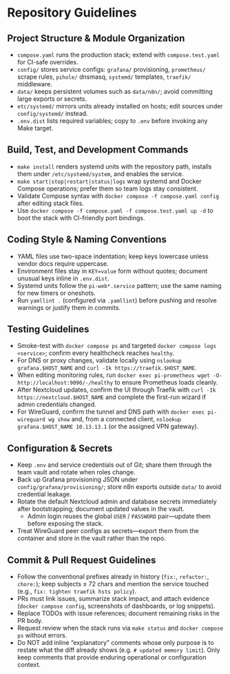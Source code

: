 # Repository Guidelines

## Project Structure & Module Organization

- `compose.yaml` runs the production stack; extend with `compose.test.yaml` for CI-safe overrides.
- `config/` stores service configs: `grafana/` provisioning, `prometheus/` scrape rules, `pihole/` dnsmasq, `systemd/` templates, `traefik/` middleware.
- `data/` keeps persistent volumes such as `data/n8n/`; avoid committing large exports or secrets.
- `etc/systemd/` mirrors units already installed on hosts; edit sources under `config/systemd/` instead.
- `.env.dist` lists required variables; copy to `.env` before invoking any Make target.

## Build, Test, and Development Commands

- `make install` renders systemd units with the repository path, installs them under `/etc/systemd/system`, and enables the service.
- `make start|stop|restart|status|logs` wrap systemd and Docker Compose operations; prefer them so team logs stay consistent.
- Validate Compose syntax with `docker compose -f compose.yaml config` after editing stack files.
- Use `docker compose -f compose.yaml -f compose.test.yaml up -d` to boot the stack with CI-friendly port bindings.

## Coding Style & Naming Conventions

- YAML files use two-space indentation; keep keys lowercase unless vendor docs require uppercase.
- Environment files stay in `KEY=value` form without quotes; document unusual keys inline in `.env.dist`.
- Systemd units follow the `pi-web*.service` pattern; use the same naming for new timers or oneshots.
- Run `yamllint .` (configured via `.yamllint`) before pushing and resolve warnings or justify them in commits.

## Testing Guidelines

- Smoke-test with `docker compose ps` and targeted `docker compose logs <service>`; confirm every healthcheck reaches `healthy`.
- For DNS or proxy changes, validate locally using `nslookup grafana.$HOST_NAME` and `curl -Ik https://traefik.$HOST_NAME`.
- When editing monitoring rules, run `docker exec pi-prometheus wget -O- http://localhost:9090/-/healthy` to ensure Prometheus loads cleanly.
- After Nextcloud updates, confirm the UI through Traefik with `curl -Ik https://nextcloud.$HOST_NAME` and complete the first-run wizard if admin credentials changed.
- For WireGuard, confirm the tunnel and DNS path with `docker exec pi-wireguard wg show` and, from a connected client, `nslookup grafana.$HOST_NAME 10.13.13.1` (or the assigned VPN gateway).

## Configuration & Secrets

- Keep `.env` and service credentials out of Git; share them through the team vault and rotate when roles change.
- Back up Grafana provisioning JSON under `config/grafana/provisioning/`; store n8n exports outside `data/` to avoid credential leakage.
- Rotate the default Nextcloud admin and database secrets immediately after bootstrapping; document updated values in the vault.
  * Admin login reuses the global `USER` / `PASSWORD` pair—update them before exposing the stack.
- Treat WireGuard peer configs as secrets—export them from the container and store in the vault rather than the repo.

## Commit & Pull Request Guidelines

- Follow the conventional prefixes already in history (`fix:`, `refactor:`, `chore:`); keep subjects ≤ 72 chars and mention the service touched (e.g., `fix: tighten traefik hsts policy`).
- PRs must link issues, summarize stack impact, and attach evidence (`docker compose config`, screenshots of dashboards, or log snippets).
- Replace TODOs with issue references; document remaining risks in the PR body.
- Request review when the stack runs via `make status` and `docker compose ps` without errors.
- Do NOT add inline “explanatory” comments whose only purpose is to restate what the diff already shows (e.g. `# updated memory limit`). Only keep comments that provide enduring operational or configuration context.
